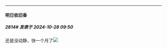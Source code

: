 ﻿
*****

####  明日依旧香  
##### 2814#       发表于 2024-10-28 09:50

还是没动静，快一个月了<img src="https://static.saraba1st.com/image/smiley/face2017/105.png" referrerpolicy="no-referrer">

